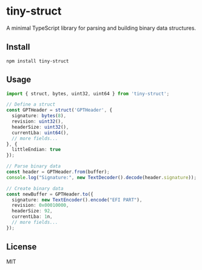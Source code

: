 # tiny-struct

A minimal TypeScript library for parsing and building binary data structures.

## Install

```
npm install tiny-struct
```

## Usage

```typescript
import { struct, bytes, uint32, uint64 } from 'tiny-struct';

// Define a struct
const GPTHeader = struct('GPTHeader', {
  signature: bytes(8),
  revision: uint32(),
  headerSize: uint32(),
  currentLba: uint64(),
  // more fields...
}, {
  littleEndian: true
});

// Parse binary data
const header = GPTHeader.from(buffer);
console.log("Signature:", new TextDecoder().decode(header.signature));

// Create binary data
const newBuffer = GPTHeader.to({
  signature: new TextEncoder().encode("EFI PART"),
  revision: 0x00010000,
  headerSize: 92,
  currentLba: 1n,
  // more fields...
});
```

## License

MIT
